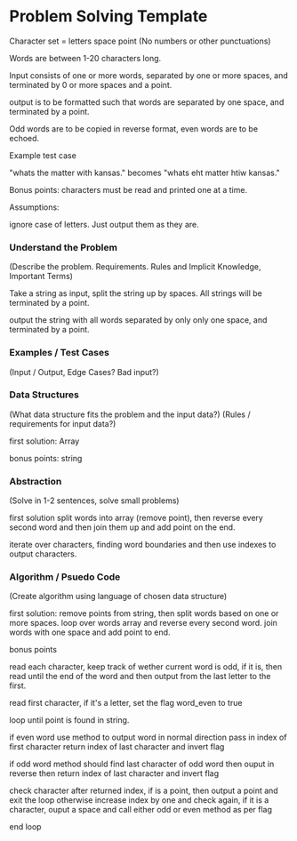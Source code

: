 # Problem Solving Template

Character set = letters space point (No numbers or other punctuations)

Words are between 1-20 characters long.

Input consists of one or more words, separated by one or more spaces, and terminated by 0 or more spaces and a point.

output is to be formatted such that words are separated by one space, and terminated by a point.

Odd words are to be copied in reverse format, even words are to be echoed.

Example test case

"whats the matter with kansas." becomes "whats eht matter htiw kansas."

Bonus points: characters must be read and printed one at a time.

Assumptions:

ignore case of letters. Just output them as they are.

### Understand the Problem
(Describe the problem. Requirements. Rules and Implicit Knowledge, Important Terms)

Take a string as input, split the string up by spaces. All strings will be terminated by a point.

output the string with all words separated by only only one space, and terminated by a point.



### Examples / Test Cases
(Input / Output, Edge Cases? Bad input?)




### Data Structures
(What data structure fits the problem and the input data?)
(Rules / requirements for input data?)

first solution: Array

bonus points: string





### Abstraction
(Solve in 1-2 sentences, solve small problems)

first solution split words into array (remove point), then reverse every second word and then join them up and add point on the end.

iterate over characters, finding word boundaries and then use indexes to output characters.



### Algorithm / Psuedo Code
(Create algorithm using language of chosen data structure)

first solution:
remove points from string, then split words based on one or more spaces.
loop over words array and reverse every second word.
join words with one space and add point to end.


bonus points

read each character, keep track of wether current word is odd, if it is, then read until the end of the word and then output from the last letter to the first.

read first character, if it's a letter, set the flag word_even to true

loop until point is found in string.

  if even word
    use method to output word in normal direction
    pass in index of first character
    return index of last character and invert flag
  
  if odd word
    method should find last character of odd word
    then ouput in reverse
    then return index of last character  and invert flag

  check character after returned index, if is a point, then output a point and exit the loop
  otherwise increase index by one and check again, if it is a character, ouput a space and call either odd or even method as per flag

end loop

  
